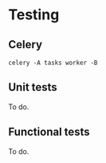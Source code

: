 # Testing

## Celery

`celery -A tasks worker -B`


## Unit tests

To do.


## Functional tests

To do.
